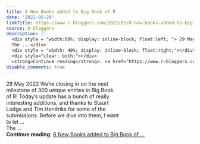 ```yaml
---
title: 8 New Books added to Big Book of R
date: '2022-05-29'
linkTitle: https://www.r-bloggers.com/2022/05/8-new-books-added-to-big-book-of-r/
source: R-bloggers
description: |-
  <div style = "width:60%; display: inline-block; float:left; "> 29 May 2022 We’re closing in on the next milestone of 300 unique entries in Big Book of R! Today’s update has a bunch of really interesting additions, and thanks to Staurt Lodge and Tim Hendriks for some of the submissions. Before we dive into them, I want to let …<br />
  The ...</div>
  <div style = "width: 40%; display: inline-block; float:right;"></div>
  <div style="clear: both;"></div>
  <strong>Continue reading</strong>: <a href="https://www.r-bloggers.com/2022/05/8-new-books-added-to-big-book-of-r/">8 New Books added to Big Book of ...
disable_comments: true
---
```

<div style = "width:60%; display: inline-block; float:left; "> 29 May 2022 We’re closing in on the next milestone of 300 unique entries in Big Book of R! Today’s update has a bunch of really interesting additions, and thanks to Staurt Lodge and Tim Hendriks for some of the submissions. Before we dive into them, I want to let …<br />
The ...</div>
<div style = "width: 40%; display: inline-block; float:right;"></div>
<div style="clear: both;"></div>
<strong>Continue reading</strong>: <a href="https://www.r-bloggers.com/2022/05/8-new-books-added-to-big-book-of-r/">8 New Books added to Big Book of ...